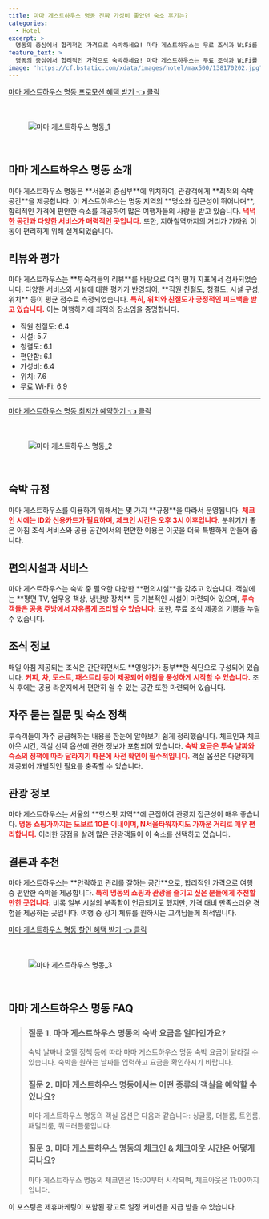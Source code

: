 ```yaml
---
title: 마마 게스트하우스 명동 진짜 가성비 좋았던 숙소 후기는?
categories:
  - Hotel
excerpt: >
  명동의 중심에서 합리적인 가격으로 숙박하세요! 마마 게스트하우스는 무료 조식과 WiFi를 제공하며 편안한 휴식을 위한 최적의 장소입니다. 지금 예약하고 특별한 경험을 만나보세요!
feature_text: >
  명동의 중심에서 합리적인 가격으로 숙박하세요! 마마 게스트하우스는 무료 조식과 WiFi를 제공하며 편안한 휴식을 위한 최적의 장소입니다. 지금 예약하고 특별한 경험을 만나보세요!
image: 'https://cf.bstatic.com/xdata/images/hotel/max500/138170202.jpg?k=f42b246018ce4a1e4ca9081b5552ef281ef5ea4d156e3671252cf5cf05ccc885&o=&hp=1'
---
```


<p><a class="modoo-button" href="https://tinyurl.com/26gvb3v2" rel="nofollow noopener">마마 게스트하우스 명동 프로모션 혜택 받기 👈 클릭</a></p><br/>
<figure class="image"><img alt="마마 게스트하우스 명동_1" src="https://cf.bstatic.com/xdata/images/hotel/max1024x768/138170279.jpg?k=d935a98751aa34a387dcc0d3ad18d7f60258bcf8ddafc2ae91d6851bd8a646a9&amp;o=&amp;hp=1"/></figure><br/>

<h2 id="마마_게스트하우스_소개">마마 게스트하우스 명동 소개</h2>
<p>마마 게스트하우스 명동은 **서울의 중심부**에 위치하여, 관광객에게 **최적의 숙박 공간**을 제공합니다. 이 게스트하우스는 명동 지역의 **명소와 접근성이 뛰어나며**, 합리적인 가격에 편안한 숙소를 제공하여 많은 여행자들의 사랑을 받고 있습니다. <b><span style="color: #ee2323;">넉넉한 공간과 다양한 서비스가 매력적인 곳입니다.</span></b> 또한, 지하철역까지의 거리가 가까워 이동이 편리하게 위해 설계되었습니다.</p>
<h2 id="리뷰와_평가">리뷰와 평가</h2>
<p>마마 게스트하우스는 **투숙객들의 리뷰**를 바탕으로 여러 평가 지표에서 검사되었습니다. 다양한 서비스와 시설에 대한 평가가 반영되어, **직원 친절도, 청결도, 시설 구성, 위치** 등이 평균 점수로 측정되었습니다. <b><span style="color: #ee2323;">특히, 위치와 친절도가 긍정적인 피드백을 받고 있습니다.</span></b> 이는 여행하기에 최적의 장소임을 증명합니다.</p>
<ul>
<li>직원 친절도: 6.4</li>
<li>시설: 5.7</li>
<li>청결도: 6.1</li>
<li>편안함: 6.1</li>
<li>가성비: 6.4</li>
<li>위치: 7.6</li>
<li>무료 Wi-Fi: 6.9</li>
</ul>
<hr/>
<p><a class="modoo-button" href="https://tinyurl.com/26gvb3v2" rel="nofollow noopener">마마 게스트하우스 명동 최저가 예약하기 👈 클릭</a></p><br/>
<figure class="image"><img alt="마마 게스트하우스 명동_2" src="https://cf.bstatic.com/xdata/images/hotel/max500/138170202.jpg?k=f42b246018ce4a1e4ca9081b5552ef281ef5ea4d156e3671252cf5cf05ccc885&amp;o=&amp;hp=1"/></figure><br/>
<h2 id="숙박_규정">숙박 규정</h2>
<p>마마 게스트하우스를 이용하기 위해서는 몇 가지 **규정**을 따라서 운영됩니다. <b><span style="color: #ee2323;">체크인 시에는 ID와 신용카드가 필요하며, 체크인 시간은 오후 3시 이후입니다.</span></b> 분위기가 좋은 아침 조식 서비스와 공용 공간에서의 편안한 이용은 이곳을 더욱 특별하게 만들어 줍니다.</p>
<h2 id="편의시설과_서비스">편의시설과 서비스</h2>
<p>마마 게스트하우스는 숙박 중 필요한 다양한 **편의시설**을 갖추고 있습니다. 객실에는 **평면 TV, 업무용 책상, 냉난방 장치** 등 기본적인 시설이 마련되어 있으며, <b><span style="color: #ee2323;">투숙객들은 공용 주방에서 자유롭게 조리할 수 있습니다.</span></b> 또한, 무료 조식 제공의 기쁨을 누릴 수 있습니다.</p>
<h2 id="조식_정보">조식 정보</h2>
<p>매일 아침 제공되는 조식은 간단하면서도 **영양가가 풍부**한 식단으로 구성되어 있습니다. <b><span style="color: #ee2323;">커피, 차, 토스트, 패스트리 등이 제공되어 아침을 풍성하게 시작할 수 있습니다.</span></b> 조식 후에는 공용 라운지에서 편안히 쉴 수 있는 공간 또한 마련되어 있습니다.</p>
<h2 id="자주_묻는_질문_및_숙소_정책">자주 묻는 질문 및 숙소 정책</h2>
<p>투숙객들이 자주 궁금해하는 내용을 한눈에 알아보기 쉽게 정리했습니다. 체크인과 체크아웃 시간, 객실 선택 옵션에 관한 정보가 포함되어 있습니다. <b><span style="color: #ee2323;">숙박 요금은 투숙 날짜와 숙소의 정책에 따라 달라지기 때문에 사전 확인이 필수적입니다.</span></b> 객실 옵션은 다양하게 제공되어 개별적인 필요를 충족할 수 있습니다.</p>
<h2 id="관광_정보">관광 정보</h2>
<p>마마 게스트하우스는 서울의 **핫스팟 지역**에 근접하여 관광지 접근성이 매우 좋습니다. <b><span style="color: #ee2323;">명동 쇼핑가까지는 도보로 10분 이내이며, N서울타워까지도 가까운 거리로 매우 편리합니다.</span></b> 이러한 장점을 살려 많은 관광객들이 이 숙소를 선택하고 있습니다.</p>
<h2 id="결론과_추천">결론과 추천</h2>
<p>마마 게스트하우스는 **안락하고 관리를 잘하는 공간**으로, 합리적인 가격으로 여행 중 편안한 숙박을 제공합니다. <b><span style="color: #ee2323;">특히 명동의 쇼핑과 관광을 즐기고 싶은 분들에게 추천할 만한 곳입니다.</span></b> 비록 일부 시설의 부족함이 언급되기도 했지만, 가격 대비 만족스러운 경험을 제공하는 곳입니다. 여행 중 장기 체류를 원하시는 고객님들께 최적입니다.</p>

<p><a class="modoo-button" href="https://tinyurl.com/26gvb3v2" rel="nofollow noopener">마마 게스트하우스 명동 할인 혜택 받기 👈 클릭</a></p><br>

<figure class="image"><img src="https://cf.bstatic.com/xdata/images/hotel/max500/252757949.jpg?k=4de94046d460b0d254c9e2d585acd4a0c2ef2b063ae646ae6605eaf7bb78c5e8&o=&hp=1" alt="마마 게스트하우스 명동_3"></figure><br>
<h2 id="마마 게스트하우스 명동_FAQ">마마 게스트하우스 명동 FAQ</h2>
<div itemscope="" itemtype="https://schema.org/FAQPage"> 
<blockquote> 
<div itemscope="" itemprop="mainEntity" itemtype="https://schema.org/Question"> 
<h3 id="질문_1" itemprop="name">질문 1. 마마 게스트하우스 명동의 숙박 요금은 얼마인가요?</h3> 
<div itemscope="" itemprop="acceptedAnswer" itemtype="https://schema.org/Answer"> 
<span itemprop="text"> <p>숙박 날짜나 호텔 정책 등에 따라 마마 게스트하우스 명동 숙박 요금이 달라질 수 있습니다. 숙박을 원하는 날짜를 입력하고 요금을 확인하시기 바랍니다.</p> </span> 
</div> 
</div> 

<div itemscope="" itemprop="mainEntity" itemtype="https://schema.org/Question"> 
<h3 id="질문_2" itemprop="name">질문 2. 마마 게스트하우스 명동에서는 어떤 종류의 객실을 예약할 수 있나요?</h3> 
<div itemscope="" itemprop="acceptedAnswer" itemtype="https://schema.org/Answer"> 
<span itemprop="text"> <p>마마 게스트하우스 명동의 객실 옵션은 다음과 같습니다: 싱글룸, 더블룸, 트윈룸, 패밀리룸, 쿼드러플룸입니다.</p> </span> 
</div> 
</div> 

<div itemscope="" itemprop="mainEntity" itemtype="https://schema.org/Question"> 
<h3 id="질문_3" itemprop="name">질문 3. 마마 게스트하우스 명동의 체크인 & 체크아웃 시간은 어떻게 되나요?</h3> 
<div itemscope="" itemprop="acceptedAnswer" itemtype="https://schema.org/Answer"> 
<span itemprop="text"> <p>마마 게스트하우스 명동의 체크인은 15:00부터 시작되며, 체크아웃은 11:00까지 입니다.</p> </span> 
</div> 
</div> 
</blockquote> 
</div><p>이 포스팅은 제휴마케팅이 포함된 광고로 일정 커미션을 지급 받을 수 있습니다.</p>

